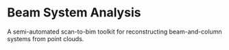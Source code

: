 Beam System Analysis
====================

A semi-automated scan-to-bim toolkit for reconstructing beam-and-column systems from point clouds. 
